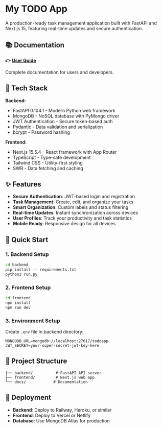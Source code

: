 # My TODO App

A production-ready task management application built with FastAPI and Next.js 15, featuring real-time updates and secure authentication.

## 📚 Documentation

**👉 [User Guide](./PROJECT_DOCUMENTATION.md)**

Complete documentation for users and developers.

## 🚀 Tech Stack

**Backend:**
- FastAPI 0.104.1 - Modern Python web framework
- MongoDB - NoSQL database with PyMongo driver
- JWT Authentication - Secure token-based auth
- Pydantic - Data validation and serialization
- bcrypt - Password hashing

**Frontend:**
- Next.js 15.5.4 - React framework with App Router
- TypeScript - Type-safe development
- Tailwind CSS - Utility-first styling
- SWR - Data fetching and caching

## ✨ Features

- **Secure Authentication**: JWT-based login and registration
- **Task Management**: Create, edit, and organize your tasks
- **Smart Organization**: Custom labels and status filtering
- **Real-time Updates**: Instant synchronization across devices
- **User Profiles**: Track your productivity and task statistics
- **Mobile Ready**: Responsive design for all devices

## 🚀 Quick Start

### 1. Backend Setup
```bash
cd backend
pip install -r requirements.txt
python3 run.py
```

### 2. Frontend Setup
```bash
cd frontend
npm install
npm run dev
```

### 3. Environment Setup
Create `.env` file in backend directory:
```env
MONGODB_URL=mongodb://localhost:27017/todoapp
JWT_SECRET=your-super-secret-jwt-key-here
```

## 📁 Project Structure

```
├── backend/          # FastAPI API server
├── frontend/         # Next.js web app
└── docs/            # Documentation
```

## 🚀 Deployment

- **Backend**: Deploy to Railway, Heroku, or similar
- **Frontend**: Deploy to Vercel or Netlify
- **Database**: Use MongoDB Atlas for production